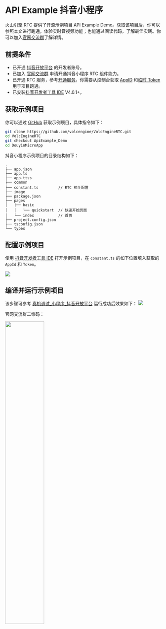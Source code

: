 # API Example 抖音小程序

火山引擎 RTC 提供了开源示例项目 API Example Demo。获取该项目后，你可以参照本文进行跑通，体验实时音视频功能；也能通过阅读代码，了解最佳实践。你可以加入[官网交流群](https://applink.feishu.cn/client/chat/chatter/add_by_link?link_token=823r62a3-03f6-40dd-939a-99bde262a20a)了解详情。

## 前提条件

- 已开通 [抖音开放平台](https://developer.open-douyin.com/) 的开发者账号。
- 已加入 [官网交流群](https://applink.feishu.cn/client/chat/chatter/add_by_link?link_token=823r62a3-03f6-40dd-939a-99bde262a20a) 申请开通抖音小程序 RTC 组件能力。
- 已开通 RTC 服务，参考[开通服务](https://www.volcengine.com/docs/6348/69865)。你需要从控制台获取 [AppID](https://www.volcengine.com/docs/6348/69865#%E6%AD%A5%E9%AA%A44%EF%BC%9A%E5%88%9B%E5%BB%BA-rtc-%E5%BA%94%E7%94%A8%EF%BC%8C%E8%8E%B7%E5%8F%96-appid) 和[临时 Token](https://www.volcengine.com/docs/6348/70121#%E4%BD%BF%E7%94%A8%E4%B8%B4%E6%97%B6-token) 用于项目跑通。
- 已安装[抖音开发者工具 IDE](https://developer.open-douyin.com/docs/resource/zh-CN/mini-app/develop/developer-instrument/download/developer-instrument-update-and-download) V4.0.1+。

## 获取示例项目

你可以通过 [GitHub](https://github.com/volcengine/VolcEngineRTC) 获取示例项目，具体指令如下：

```bash
git clone https://github.com/volcengine/VolcEngineRTC.git
cd VolcEngineRTC
git checkout ApiExample_Demo
cd DouyinMicroApp
```

抖音小程序示例项目的目录结构如下：

```
.
├── app.json
├── app.ts
├── app.ttss
├── common
├── constant.ts         // RTC 相关配置
├── image
├── package.json
├── pages
│   ├── basic
│   │   └── quickstart  // 快速开始页面
│   └── index           // 首页
├── project.config.json
├── tsconfig.json
└── types
```

## 配置示例项目

使用 [抖音开发者工具 IDE](https://developer.open-douyin.com/docs/resource/zh-CN/mini-app/develop/developer-instrument/download/developer-instrument-update-and-download) 打开示例项目，在 `constant.ts` 的如下位置填入获取的 `AppId` 和 `Token`。

![](https://portal.volccdn.com/obj/volcfe/cloud-universal-doc/upload_22e08db995ade1baf744dc6efa870212.png)

## 编译并运行示例项目

该步骤可参考 [真机调试\_小程序\_抖音开放平台](https://developer.open-douyin.com/docs/resource/zh-CN/mini-app/develop/developer-instrument/debug/device-debug)
运行成功后效果如下：
![](https://portal.volccdn.com/obj/volcfe/cloud-universal-doc/upload_5e7b5444a6d445bdb917d65c28815a66.png)

官网交流群二维码：

<img src="https://portal.volccdn.com/obj/volcfe/cloud-universal-doc/upload_8f8bd59c78ed57aa18246208dcee08d7.png" width="50%"/>
